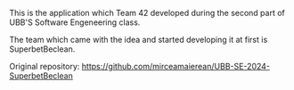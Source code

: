 This is the application which Team 42 developed during the second part of UBB'S Software Engeneering class. 

The team which came with the idea and started developing it at first is SuperbetBeclean.

Original repository: https://github.com/mirceamaierean/UBB-SE-2024-SuperbetBeclean


